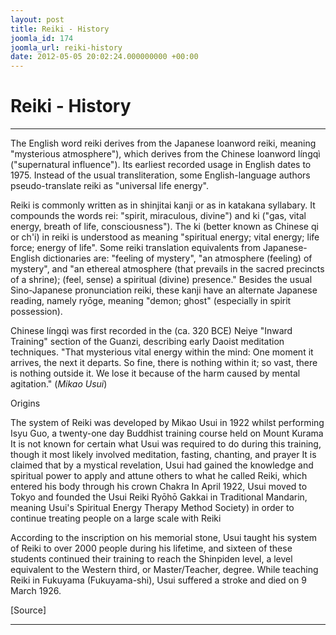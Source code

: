 ```yaml
---
layout: post
title: Reiki - History
joomla_id: 174
joomla_url: reiki-history
date: 2012-05-05 20:02:24.000000000 +00:00
---
```

# Reiki - History

* * *

The English word reiki derives from the Japanese loanword reiki, meaning "mysterious atmosphere"), which derives from the Chinese loanword língqì ("supernatural influence"). Its earliest recorded usage in English dates to 1975. Instead of the usual transliteration, some English-language authors pseudo-translate reiki as "universal life energy".

Reiki is commonly written as in shinjitai kanji or as in katakana syllabary. It compounds the words rei: "spirit, miraculous, divine") and ki ("gas, vital energy, breath of life, consciousness"). The ki (better known as Chinese qi or ch'i) in reiki is understood as meaning "spiritual energy; vital energy; life force; energy of life". Some reiki translation equivalents from Japanese-English dictionaries are: "feeling of mystery", "an atmosphere (feeling) of mystery", and "an ethereal atmosphere (that prevails in the sacred precincts of a shrine); (feel, sense) a spiritual (divine) presence." Besides the usual Sino-Japanese pronunciation reiki, these kanji have an alternate Japanese reading, namely ryōge, meaning "demon; ghost" (especially in spirit possession).

Chinese língqì was first recorded in the (ca. 320 BCE) Neiye "Inward Training" section of the Guanzi, describing early Daoist meditation techniques. "That mysterious vital energy within the mind: One moment it arrives, the next it departs. So fine, there is nothing within it; so vast, there is nothing outside it. We lose it because of the harm caused by mental agitation."
(_Mikao Usui_)

Origins

The system of Reiki was developed by Mikao Usui in 1922 whilst performing Isyu Guo, a twenty-one day Buddhist training course held on Mount Kurama It is not known for certain what Usui was required to do during this training, though it most likely involved meditation, fasting, chanting, and prayer It is claimed that by a mystical revelation, Usui had gained the knowledge and spiritual power to apply and attune others to what he called Reiki, which entered his body through his crown Chakra In April 1922, Usui moved to Tokyo and founded the Usui Reiki Ryōhō Gakkai in Traditional Mandarin, meaning Usui's Spiritual Energy Therapy Method Society) in order to continue treating people on a large scale with Reiki

According to the inscription on his memorial stone, Usui taught his system of Reiki to over 2000 people during his lifetime, and sixteen of these students continued their training to reach the Shinpiden level, a level equivalent to the Western third, or Master/Teacher, degree. While teaching Reiki in Fukuyama (Fukuyama-shi), Usui suffered a stroke and died on 9 March 1926.



[Source]

* * *





